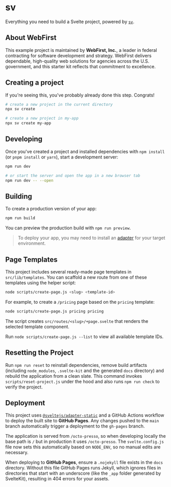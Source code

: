 # sv

Everything you need to build a Svelte project, powered by [`sv`](https://github.com/sveltejs/cli).

## About WebFirst

This example project is maintained by **WebFirst, Inc.**, a leader in federal contracting for software development and strategy. WebFirst delivers dependable, high-quality web solutions for agencies across the U.S. government, and this starter kit reflects that commitment to excellence.

## Creating a project

If you're seeing this, you've probably already done this step. Congrats!

```bash
# create a new project in the current directory
npx sv create

# create a new project in my-app
npx sv create my-app
```

## Developing

Once you've created a project and installed dependencies with `npm install` (or `pnpm install` or `yarn`), start a development server:

```bash
npm run dev

# or start the server and open the app in a new browser tab
npm run dev -- --open
```

## Building

To create a production version of your app:

```bash
npm run build
```

You can preview the production build with `npm run preview`.

> To deploy your app, you may need to install an [adapter](https://svelte.dev/docs/kit/adapters) for your target environment.

## Page Templates

This project includes several ready-made page templates in `src/lib/templates`.
You can scaffold a new route from one of these templates using the helper script:

```bash
node scripts/create-page.js <slug> <template-id>
```

For example, to create a `/pricing` page based on the `pricing` template:

```bash
node scripts/create-page.js pricing pricing
```

The script creates `src/routes/<slug>/+page.svelte` that renders the selected template component.

Run `node scripts/create-page.js --list` to view all available template IDs.

## Resetting the Project

Run `npm run reset` to reinstall dependencies, remove build artifacts (including `node_modules`, `.svelte-kit` and the generated `docs` directory) and rebuild the application from a clean slate. This command invokes `scripts/reset-project.js` under the hood and also runs `npm run check` to verify the project.

## Deployment

This project uses [`@sveltejs/adapter-static`](https://github.com/sveltejs/kit/tree/master/packages/adapter-static) and a GitHub Actions workflow to deploy the built site to **GitHub Pages**. Any changes pushed to the `main` branch automatically trigger a deployment to the `gh-pages` branch.

The application is served from `/octo-presso`, so when developing locally the base path is `/` but in production it uses `/octo-presso`.
The `svelte.config.js` file now sets this automatically based on `NODE_ENV`, so no manual edits are necessary.

When deploying to **GitHub Pages**, ensure a `.nojekyll` file exists in the `docs` directory. Without this file GitHub Pages runs Jekyll, which ignores files in directories that start with an underscore (like the `_app` folder generated by SvelteKit), resulting in 404 errors for your assets.
